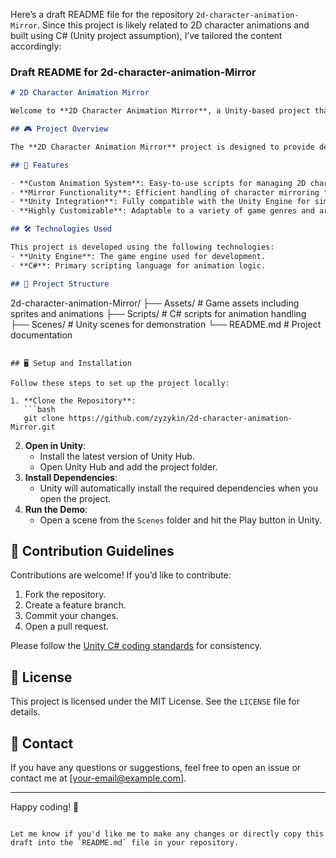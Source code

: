 Here’s a draft README file for the repository `2d-character-animation-Mirror`. Since this project is likely related to 2D character animations and built using C# (Unity project assumption), I’ve tailored the content accordingly:

### Draft README for 2d-character-animation-Mirror

```markdown
# 2D Character Animation Mirror

Welcome to **2D Character Animation Mirror**, a Unity-based project that simplifies the creation and implementation of 2D character animations in games. This project leverages the Unity Engine and C# to provide a streamlined and customizable animation system.

## 🎮 Project Overview

The **2D Character Animation Mirror** project is designed to provide developers with the tools and scripts needed to create seamless 2D character animations. Whether you're building a platformer, RPG, or any other 2D game, this project offers a solid foundation for your character animation needs.

## 🚀 Features

- **Custom Animation System**: Easy-to-use scripts for managing 2D character animations.
- **Mirror Functionality**: Efficient handling of character mirroring for directional animations.
- **Unity Integration**: Fully compatible with the Unity Engine for simple setup and use.
- **Highly Customizable**: Adaptable to a variety of game genres and art styles.

## 🛠️ Technologies Used

This project is developed using the following technologies:
- **Unity Engine**: The game engine used for development.
- **C#**: Primary scripting language for animation logic.

## 📂 Project Structure

```
2d-character-animation-Mirror/
├── Assets/          # Game assets including sprites and animations
├── Scripts/         # C# scripts for animation handling
├── Scenes/          # Unity scenes for demonstration
└── README.md        # Project documentation
```

## 🖥️ Setup and Installation

Follow these steps to set up the project locally:

1. **Clone the Repository**:
   ```bash
   git clone https://github.com/zyzykin/2d-character-animation-Mirror.git
   ```
2. **Open in Unity**:
   - Install the latest version of Unity Hub.
   - Open Unity Hub and add the project folder.
3. **Install Dependencies**:
   - Unity will automatically install the required dependencies when you open the project.
4. **Run the Demo**:
   - Open a scene from the `Scenes` folder and hit the Play button in Unity.

## 🤝 Contribution Guidelines

Contributions are welcome! If you’d like to contribute:

1. Fork the repository.
2. Create a feature branch.
3. Commit your changes.
4. Open a pull request.

Please follow the [Unity C# coding standards](https://learn.microsoft.com/en-us/dotnet/csharp/fundamentals/coding-style/coding-conventions) for consistency.

## 📜 License

This project is licensed under the MIT License. See the `LICENSE` file for details.

## 📧 Contact

If you have any questions or suggestions, feel free to open an issue or contact me at [your-email@example.com].

---

Happy coding! 🎉
```

Let me know if you'd like me to make any changes or directly copy this draft into the `README.md` file in your repository.
